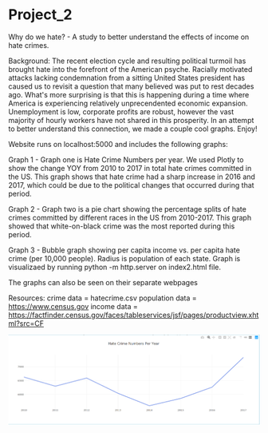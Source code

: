 # Project_2
Why do we hate? - A study to better understand the effects of income on hate crimes.

Background: The recent election cycle and resulting political turmoil has brought hate into the forefront of the American psyche. Racially motivated attacks lacking condemnation from a sitting United States president has caused us to revisit a question that many believed was put to rest decades ago. What's more surprising is that this is happening during a time where America is experiencing relatively unprecendented economic expansion. Unemployment is low, corporate profits are robust, however the vast majority of hourly workers have not shared in this prosperity. In an attempt to better understand this connection, we made a couple cool graphs. Enjoy!

Website runs on localhost:5000 and includes the following graphs:

Graph 1 - Graph one is Hate Crime Numbers per year. We used Plotly to show the change YOY from 2010 to 2017 in total hate crimes committed in the US. This graph shows that hate crime had a sharp increase in 2016 and 2017, which could be due to the political changes that occurred during that period.

Graph 2 - Graph two is a pie chart showing the percentage splits of hate crimes committed by different races in the US from 2010-2017. This graph showed that white-on-black crime was the most reported during this period. 

Graph 3 - Bubble graph showing per capita income vs. per capita hate crime (per 10,000 people). Radius is population of each state. Graph is visualizaed by running python -m http.server on index2.html file.

The graphs can also be seen on their separate webpages

Resources: crime data = hatecrime.csv population data = https://www.census.gov income data = https://factfinder.census.gov/faces/tableservices/jsf/pages/productview.xhtml?src=CF

![graph1](/Images/crime_per_year.PNG)
